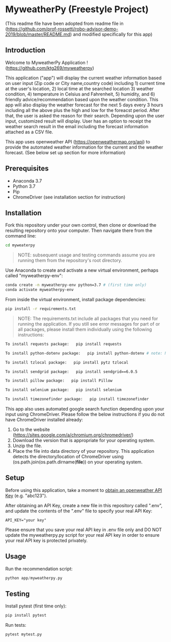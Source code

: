 # MyweatherPy (Freestyle Project)

(This readme file have been adopted from readme file in (https://github.com/prof-rossetti/robo-advisor-demo-2019/blob/master/README.md) and modified specifically for this app)

## Introduction

Welcome to MyweatherPy Application ! (https://github.com/ktg269/myweatherpy)

This application ("app") will display the current weather information based on user input (Zip code or City name,country code) including 1) current time at the user's location, 2) local time at the searched location 3) weather condition, 4) temperature in Celsius and Fahrenheit, 5) humidity, and 6) friendly advice/recommendation based upon the weather condition. This app will also display the weather forecast for the next 5 days every 3 hours including all the above plus the high and low for the foreacst period. After that, the user is asked the reason for their search.
Depending upon the user input, customized result will display. User has an option to receipt the weather search result
in the email including the forecast information attached as a CSV file. 

This app uses openweather API (https://openweathermap.org/api) to provide the automated weather information for the current and the weather forecast. (See below set up section for more information)

## Prerequisites

  + Anaconda 3.7
  + Python 3.7
  + Pip
  + ChromeDriver (see installation section for instruction)

## Installation

Fork this repository under your own control, then clone or download the resulting repository onto your computer. Then navigate there from the command line:

```sh
cd myweaterpy
```

> NOTE: subsequent usage and testing commands assume you are running them from the repository's root directory.

Use Anaconda to create and activate a new virtual environment, perhaps called "myweatherpy-env": 

```sh
conda create -n myweatherpy-env python=3.7 # (first time only)
conda activate myweatherpy-env
```

From inside the virtual environment, install package dependencies:

```sh
pip install -r requirements.txt
```

> NOTE: The requirements.txt include all packages that you need for running the application. If you still see error messages for part of or all packages, please install them individually using the following instructions:

```sh
To install requests package:   pip install requests

To install python-dotenv package:   pip install python-dotenv # note: NOT just "dotenv"

To install tzlocal package:   pip install pytz tzlocal

To install sendgrid package:   pip install sendgrid==6.0.5

To install pillow package:   pip install Pillow

To install selenium package:   pip install selenium

To install timezonefinder package:   pip install timezonefinder
```

This app also uses automated google search function depending upon your input using ChromeDriver. Please follow the below instructions if you do not have ChromeDriver installed already:

1. Go to the website (https://sites.google.com/a/chromium.org/chromedriver/)
2. Download the version that is appropriate for your operating system.
3. Unzip the file.
4. Place the file into data directory of your repository. This application detects the directory/location of ChromeDriver using (os.path.join(os.path.dirname(__file__)) on your operating system. 

## Setup

Before using this application, take a moment to [obtain an openweather API Key](https://openweathermap.org/api) (e.g. "abc123").

After obtaining an API Key, create a new file in this repository called ".env", and update the contents of the ".env" file to specify your real API Key:

    API_KEY="your key"

Please ensure that you save your real API key in .env file only and DO NOT update the myweatherpy.py script for your real API key in order to ensure your real API key is protected privately. 

## Usage

Run the recommendation script:

```py
python app/myweatherpy.py
```

## Testing

Install pytest (first time only):

```sh
pip install pytest
```

Run tests:

```sh
pytest mytest.py
```





















